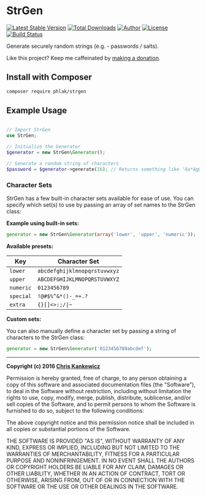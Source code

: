 StrGen
======

[![Latest Stable Version](https://img.shields.io/packagist/v/phlak/strgen.svg)](https://packagist.org/packages/phlak/strgen)
[![Total Downloads](https://img.shields.io/packagist/dt/phlak/strgen.svg)](https://packagist.org/packages/phlak/strgen)
[![Author](https://img.shields.io/badge/author-Chris%20Kankiewicz-blue.svg)](https://www.ChrisKankiewicz.com)
[![License](https://img.shields.io/packagist/l/phlak/strgen.svg)](https://packagist.org/packages/phlak/strgen)
[![Build Status](https://img.shields.io/travis/phlak/strgen.svg)](https://travis-ci.org/phlak/strgen)

Generate securely random strings (e.g. - passwords / salts).

Like this project? Keep me caffeinated by [making a donation](https://paypal.me/ChrisKankiewicz).

Install with Composer
---------------------

```bash
composer require phlak/strgen
```

Example Usage
-------------

```php

// Import StrGen
use StrGen;

// Initialize the Generator
$generator = new StrGen\Generator();

// Generate a random string of characters
$password = $generator->generate(16); // Returns something like '8a*Ag@I0*s0v[S3u'
```

### Character Sets

StrGen has a few built-in character sets available for ease of use. You can
specify which set(s) to use by passing an array of set names to the StrGen class:

**Example using built-in sets:**

```php
generator = new StrGen\Generator(array('lower', 'upper', 'numeric'));
```

**Available presets:**

| Key       | Character Set                |
| --------- | ---------------------------- |
| `lower`   | `abcdefghijklmnopqrstuvwxyz` |
| `upper`   | `ABCDEFGHIJKLMNOPQRSTUVWXYZ` |
| `numeric` | `0123456789`                 |
| `special` | `!@#$%^&*()-_=+.?`           |
| `extra`   | `{}[]<>:;/\|~`               |

**Custom sets:**

You can also manually define a character set by passing a string of characters
to the StrGen class:

```php
generator = new StrGen\Generator('0123456789abcdef');
```

-----

**Copyright (c) 2016 [Chris Kankewicz](https://www.chriskankiewicz.com)**

Permission is hereby granted, free of charge, to any person obtaining a copy
of this software and associated documentation files (the "Software"), to deal
in the Software without restriction, including without limitation the rights
to use, copy, modify, merge, publish, distribute, sublicense, and/or sell
copies of the Software, and to permit persons to whom the Software is
furnished to do so, subject to the following conditions:

The above copyright notice and this permission notice shall be included in
all copies or substantial portions of the Software.

THE SOFTWARE IS PROVIDED "AS IS", WITHOUT WARRANTY OF ANY KIND, EXPRESS OR
IMPLIED, INCLUDING BUT NOT LIMITED TO THE WARRANTIES OF MERCHANTABILITY,
FITNESS FOR A PARTICULAR PURPOSE AND NONINFRINGEMENT. IN NO EVENT SHALL THE
AUTHORS OR COPYRIGHT HOLDERS BE LIABLE FOR ANY CLAIM, DAMAGES OR OTHER
LIABILITY, WHETHER IN AN ACTION OF CONTRACT, TORT OR OTHERWISE, ARISING FROM,
OUT OF OR IN CONNECTION WITH THE SOFTWARE OR THE USE OR OTHER DEALINGS IN
THE SOFTWARE.
